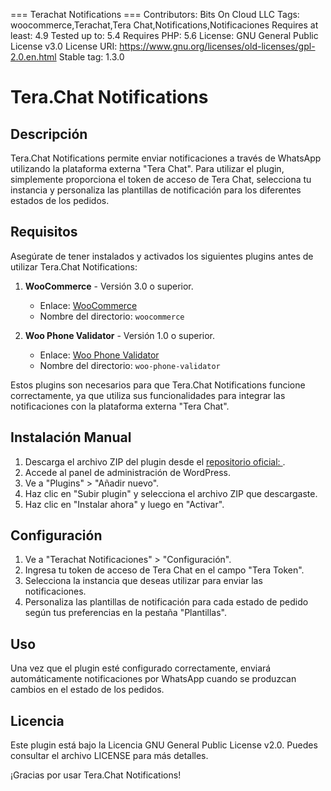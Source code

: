 === Terachat Notifications ===
Contributors: Bits On Cloud LLC
Tags: woocommerce,Terachat,Tera Chat,Notifications,Notificaciones
Requires at least: 4.9
Tested up to: 5.4
Requires PHP: 5.6
License: GNU General Public License v3.0
License URI: https://www.gnu.org/licenses/old-licenses/gpl-2.0.en.html
Stable tag: 1.3.0

# Tera.Chat Notifications

## Descripción
Tera.Chat Notifications permite enviar notificaciones a través de WhatsApp utilizando la plataforma externa "Tera Chat". Para utilizar el plugin, simplemente proporciona el token de acceso de Tera Chat, selecciona tu instancia y personaliza las plantillas de notificación para los diferentes estados de los pedidos.

## Requisitos
Asegúrate de tener instalados y activados los siguientes plugins antes de utilizar Tera.Chat Notifications:

1. **WooCommerce** - Versión 3.0 o superior.
   - Enlace: [WooCommerce](https://wordpress.org/plugins/woocommerce/)
   - Nombre del directorio: `woocommerce`

2. **Woo Phone Validator** - Versión 1.0 o superior.
   - Enlace: [Woo Phone Validator](https://wordpress.org/plugins/woo-phone-validator/)
   - Nombre del directorio: `woo-phone-validator`

Estos plugins son necesarios para que Tera.Chat Notifications funcione correctamente, ya que utiliza sus funcionalidades para integrar las notificaciones con la plataforma externa "Tera Chat".

## Instalación Manual
1. Descarga el archivo ZIP del plugin desde el [repositorio oficial: ](https://github.com/Preciousomonze/woocommerce-phone-validator/blob/master/LICENSE).
2. Accede al panel de administración de WordPress.
3. Ve a "Plugins" > "Añadir nuevo".
4. Haz clic en "Subir plugin" y selecciona el archivo ZIP que descargaste.
5. Haz clic en "Instalar ahora" y luego en "Activar".

## Configuración
1. Ve a "Terachat Notificaciones" > "Configuración".
2. Ingresa tu token de acceso de Tera Chat en el campo "Tera Token".
3. Selecciona la instancia que deseas utilizar para enviar las notificaciones.
4. Personaliza las plantillas de notificación para cada estado de pedido según tus preferencias en la pestaña "Plantillas".

## Uso
Una vez que el plugin esté configurado correctamente, enviará automáticamente notificaciones por WhatsApp cuando se produzcan cambios en el estado de los pedidos.

## Licencia
Este plugin está bajo la Licencia GNU General Public License v2.0. Puedes consultar el archivo LICENSE para más detalles.


¡Gracias por usar Tera.Chat Notifications!